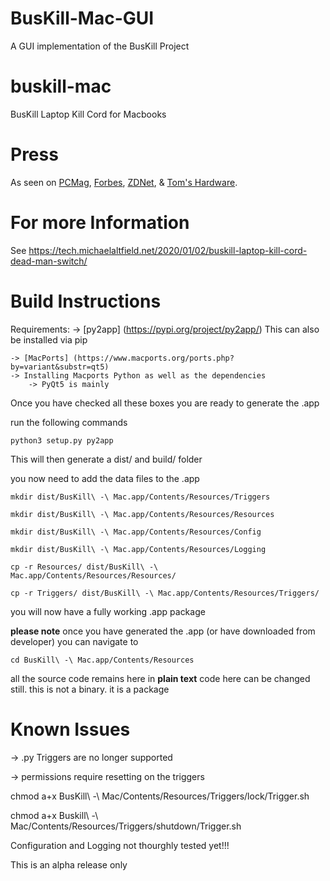 # BusKill-Mac-GUI
A GUI implementation of the BusKill Project 

# buskill-mac
BusKill Laptop Kill Cord for Macbooks

# Press

As seen on [PCMag](https://www.forbes.com/sites/daveywinder/2020/01/03/this-20-usb-cable-is-a-dead-mans-switch-for-your-linux-laptop/), [Forbes](https://www.pcmag.com/news/372806/programmers-usb-cable-can-kill-laptop-if-machine-is-yanked), [ZDNet](https://www.zdnet.com/article/new-usb-cable-kills-your-linux-laptop-if-stolen-in-a-public-place/), & [Tom's Hardware](https://www.tomshardware.com/news/the-buskill-usb-cable-secures-your-laptop-against-thieves).

# For more Information

See https://tech.michaelaltfield.net/2020/01/02/buskill-laptop-kill-cord-dead-man-switch/

# Build Instructions 

Requirements:
    -> [py2app] (https://pypi.org/project/py2app/) This can also be installed via pip
    
    -> [MacPorts] (https://www.macports.org/ports.php?by=variant&substr=qt5)
    -> Installing Macports Python as well as the dependencies 
        -> PyQt5 is mainly

Once you have checked all these boxes you are ready to generate the .app


run the following commands
    
    python3 setup.py py2app

    
This will then generate a dist/ and build/ folder 

you now need to add the data files to the .app

    mkdir dist/BusKill\ -\ Mac.app/Contents/Resources/Triggers
    
    mkdir dist/BusKill\ -\ Mac.app/Contents/Resources/Resources
    
    mkdir dist/BusKill\ -\ Mac.app/Contents/Resources/Config
    
    mkdir dist/BusKill\ -\ Mac.app/Contents/Resources/Logging
    
    cp -r Resources/ dist/BusKill\ -\ Mac.app/Contents/Resources/Resources/
    
    cp -r Triggers/ dist/BusKill\ -\ Mac.app/Contents/Resources/Triggers/

you will now have a fully working .app package

**please note**
once you have generated the .app (or have downloaded from developer) you can navigate to 
    
    cd BusKill\ -\ Mac.app/Contents/Resources

all the source code remains here in **plain text** code here can be changed still. this is not a binary. it is a package 


# Known Issues

-> .py Triggers are no longer supported 

-> permissions require resetting on the triggers 


chmod a+x BusKill\ -\ Mac/Contents/Resources/Triggers/lock/Trigger.sh

chmod a+x Buskill\ -\ Mac/Contents/Resources/Triggers/shutdown/Trigger.sh


Configuration and Logging not thourghly tested yet!!!


This is an alpha release only

